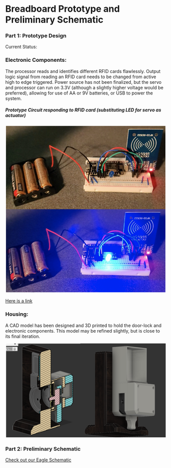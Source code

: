 # Breadboard Prototype and Preliminary Schematic

### Part 1: Prototype Design

Current Status:

### Electronic Components:
The processor reads and identifies different RFID cards flawlessly. Output logic signal from reading an RFID card needs to be changed 
from active high to edge triggered. Power source has not been finalized, but the servo and processor can run on 3.3V 
(although a slightly higher voltage would be preferred), allowing for use of AA or 9V batteries, or USB to power the system. 


##### Prototype Circuit responding to RFID card (substituting LED for servo as actuator)

![](./imgs/DoorLockCircuit.png)

[Here is a link](./imgs/Doorlock.mp4)

### Housing:
A CAD model has been designed and 3D printed to hold the door-lock and electronic components. This model may be refined slightly, 
but is close to its final iteration.


![CAD renders of housing design](./imgs/CADenclosure.png)

### Part 2: Preliminary Schematic

[Check out our Eagle Schematic](./../EagleCAD/Schematic)